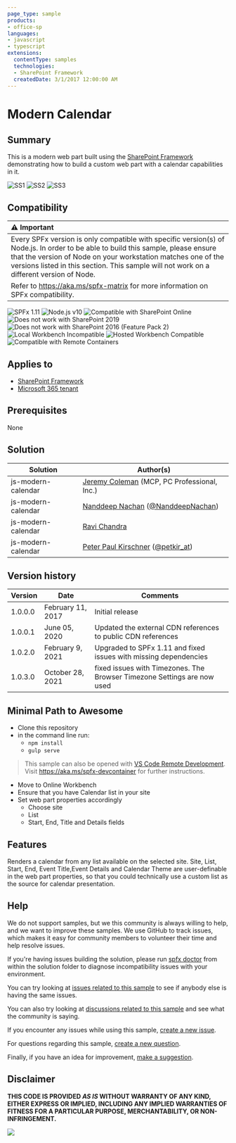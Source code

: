 ```yaml
---
page_type: sample
products:
- office-sp
languages:
- javascript
- typescript
extensions:
  contentType: samples
  technologies:
  - SharePoint Framework
  createdDate: 3/1/2017 12:00:00 AM
---
```

# Modern Calendar

## Summary

This is a modern web part built using the [SharePoint Framework](https://dev.office.com/sharepoint/docs/spfx/sharepoint-framework-overview) demonstrating how to build a custom web part with a calendar capabilities in it.  

![SS1](./assets/14c4333e-0121-11e7-9bf1-3117651222d3.png)
![SS2](./assets/14c3ec26-0121-11e7-8be8-65fbcca32b62.png)
![SS3](./assets/14b88f34-0121-11e7-8c91-56ecff9343e1.png)

## Compatibility

| :warning: Important          |
|:---------------------------|
| Every SPFx version is only compatible with specific version(s) of Node.js. In order to be able to build this sample, please ensure that the version of Node on your workstation matches one of the versions listed in this section. This sample will not work on a different version of Node.|
|Refer to <https://aka.ms/spfx-matrix> for more information on SPFx compatibility.   |

![SPFx 1.11](https://img.shields.io/badge/SPFx-1.11.0-green.svg) 
![Node.js v10](https://img.shields.io/badge/Node.js-v10-green.svg) 
![Compatible with SharePoint Online](https://img.shields.io/badge/SharePoint%20Online-Compatible-green.svg)
![Does not work with SharePoint 2019](https://img.shields.io/badge/SharePoint%20Server%202019-Incompatible-red.svg "SharePoint Server 2019 requires SPFx 1.4.1 or lower")
![Does not work with SharePoint 2016 (Feature Pack 2)](https://img.shields.io/badge/SharePoint%20Server%202016%20(Feature%20Pack%202)-Incompatible-red.svg "SharePoint Server 2016 Feature Pack 2 requires SPFx 1.1")
![Local Workbench Incompatible](https://img.shields.io/badge/Local%20Workbench-Incompatible-red.svg "The solution requires access to a calendar list hosted in SharePoint")
![Hosted Workbench Compatible](https://img.shields.io/badge/Hosted%20Workbench-Compatible-green.svg)
![Compatible with Remote Containers](https://img.shields.io/badge/Remote%20Containers-Compatible-green.svg)

## Applies to

* [SharePoint Framework](https://blogs.office.com/2017/02/23/sharepoint-framework-reaches-general-availability-build-and-deploy-engaging-web-parts-today/)
* [Microsoft 365 tenant](https://learn.microsoft.com/sharepoint/dev/spfx/set-up-your-development-environment)

## Prerequisites
 
None

## Solution

Solution|Author(s)
--------|---------
js-modern-calendar | [Jeremy Coleman](https://github.com/jcoleman-pcprofessional) (MCP, PC Professional, Inc.)
js-modern-calendar | [Nanddeep Nachan](https://github.com/nanddeepn) ([@NanddeepNachan](twitter.com/NanddeepNachan))
js-modern-calendar | [Ravi Chandra](https://github.com/Ravikadri)
js-modern-calendar | [Peter Paul Kirschner](https://github.com/petkir) ([@petkir_at](https://twitter.com/petkir_at))

## Version history

Version|Date|Comments
-------|----|--------
1.0.0.0|February 11, 2017|Initial release
1.0.0.1|June 05, 2020|Updated the external CDN references to public CDN references
1.0.2.0|February 9, 2021|Upgraded to SPFx 1.11 and fixed issues with missing dependencies
1.0.3.0|October 28, 2021|fixed issues with Timezones. The Browser Timezone Settings are now used

## Minimal Path to Awesome

- Clone this repository
- in the command line run:
  - `npm install`
  - `gulp serve`

>  This sample can also be opened with [VS Code Remote Development](https://code.visualstudio.com/docs/remote/remote-overview). Visit https://aka.ms/spfx-devcontainer for further instructions.

- Move to Online Workbench
- Ensure that you have Calendar list in your site
- Set web part properties accordingly
  - Choose site
  - List
  - Start, End, Title and Details fields
  

## Features
Renders a calendar from any list available on the selected site. Site, List, Start, End, Event Title,Event Details and Calendar Theme are user-definable in the web part properties, so that you could technically use a custom list as the source for calendar presentation.


## Help

We do not support samples, but we this community is always willing to help, and we want to improve these samples. We use GitHub to track issues, which makes it easy for  community members to volunteer their time and help resolve issues.

If you're having issues building the solution, please run [spfx doctor](https://pnp.github.io/cli-microsoft365/cmd/spfx/spfx-doctor/) from within the solution folder to diagnose incompatibility issues with your environment.

You can try looking at [issues related to this sample](https://github.com/pnp/sp-dev-fx-webparts/issues?q=label%3A%22sample%3A%20js-modern-calendar") to see if anybody else is having the same issues.

You can also try looking at [discussions related to this sample](https://github.com/pnp/sp-dev-fx-webparts/discussions?discussions_q=js-modern-calendar) and see what the community is saying.

If you encounter any issues while using this sample, [create a new issue](https://github.com/pnp/sp-dev-fx-webparts/issues/new?assignees=&labels=Needs%3A+Triage+%3Amag%3A%2Ctype%3Abug-suspected%2Csample%3A%20js-modern-calendar&template=bug-report.yml&sample=js-modern-calendar&authors=@jcoleman-pcprofessional%20@nanddeepn%20@Ravikadri%20@petkir&title=js-modern-calendar%20-%20).

For questions regarding this sample, [create a new question](https://github.com/pnp/sp-dev-fx-webparts/issues/new?assignees=&labels=Needs%3A+Triage+%3Amag%3A%2Ctype%3Aquestion%2Csample%3A%20js-modern-calendar&template=question.yml&sample=js-modern-calendar&authors=@jcoleman-pcprofessional%20@nanddeepn%20@Ravikadri%20@petkir&title=js-modern-calendar%20-%20).

Finally, if you have an idea for improvement, [make a suggestion](https://github.com/pnp/sp-dev-fx-webparts/issues/new?assignees=&labels=Needs%3A+Triage+%3Amag%3A%2Ctype%3Aenhancement%2Csample%3A%20js-modern-calendar&template=question.yml&sample=js-modern-calendar&authors=@jcoleman-pcprofessional%20@nanddeepn%20@Ravikadri%20@petkir&title=js-modern-calendar%20-%20).


## Disclaimer

**THIS CODE IS PROVIDED *AS IS* WITHOUT WARRANTY OF ANY KIND, EITHER EXPRESS OR IMPLIED, INCLUDING ANY IMPLIED WARRANTIES OF FITNESS FOR A PARTICULAR PURPOSE, MERCHANTABILITY, OR NON-INFRINGEMENT.**


![](https://pnptelemetry.azurewebsites.net/sp-dev-fx-webparts/samples/js-modern-calendar)
